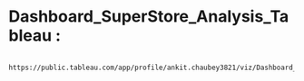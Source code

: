 # Dashboard_SuperStore_Analysis_Tableau :
     https://public.tableau.com/app/profile/ankit.chaubey3821/viz/Dashboard_SuperStore_Analysis/Dashboard1
     

